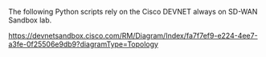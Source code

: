 The following Python scripts rely on the Cisco DEVNET always on SD-WAN Sandbox lab.

https://devnetsandbox.cisco.com/RM/Diagram/Index/fa7f7ef9-e224-4ee7-a3fe-0f25506e9db9?diagramType=Topology
